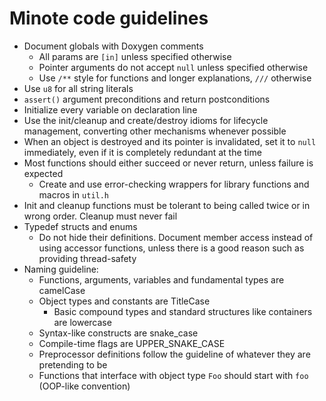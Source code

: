 # Minote code guidelines
- Document globals with Doxygen comments
  - All params are `[in]` unless specified otherwise
  - Pointer arguments do not accept `null` unless specified otherwise
  - Use `/**` style for functions and longer explanations, `///` otherwise
- Use `u8` for all string literals
- `assert()` argument preconditions and return postconditions
- Initialize every variable on declaration line
- Use the init/cleanup and create/destroy idioms for lifecycle management,
  converting other mechanisms whenever possible
- When an object is destroyed and its pointer is invalidated, set it to `null`
  immediately, even if it is completely redundant at the time
- Most functions should either succeed or never return, unless failure
  is expected
  - Create and use error-checking wrappers for library functions and macros
    in `util.h`
- Init and cleanup functions must be tolerant to being called twice or in wrong
  order. Cleanup must never fail
- Typedef structs and enums
  - Do not hide their definitions. Document member access instead of using
    accessor functions, unless there is a good reason such as providing
    thread-safety
- Naming guideline:
  - Functions, arguments, variables and fundamental types are camelCase
  - Object types and constants are TitleCase
    - Basic compound types and standard structures like containers are lowercase
  - Syntax-like constructs are snake_case
  - Compile-time flags are UPPER_SNAKE_CASE
  - Preprocessor definitions follow the guideline of whatever they are
    pretending to be
  - Functions that interface with object type `Foo` should start with
    `foo` (OOP-like convention)
